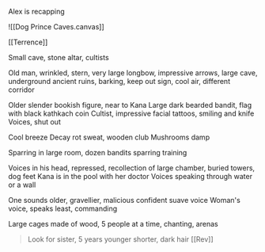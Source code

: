 Alex is recapping

![[Dog Prince Caves.canvas]]


[[Terrence]]

Small cave, stone altar, cultists

Old man, wrinkled, stern, very large longbow, impressive arrows, large cave, underground ancient ruins, barking, keep out sign, cool air, different corridor

Older slender bookish figure, near to Kana
Large dark bearded bandit, flag with black kathkach coin
Cultist, impressive facial tattoos, smiling and knife
Voices, shut out

Cool breeze
Decay rot sweat, wooden club
Mushrooms damp

Sparring in large room, dozen bandits sparring training

Voices in his head, repressed, recollection of large chamber, buried towers, dog feet
Kana is in the pool with her doctor
Voices speaking through water or a wall

One sounds older, gravellier, malicious
confident suave voice
Woman's voice, speaks least, commanding

Large cages made of wood, 5 people at a time, chanting, arenas

> Look for sister, 5 years younger shorter, dark hair [[Rev]]





